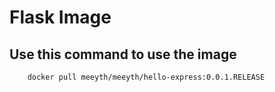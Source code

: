 # Flask Image

## Use this command to use the image

```bash
    docker pull meeyth/meeyth/hello-express:0.0.1.RELEASE
```
